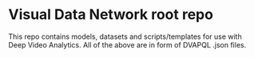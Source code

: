 # Visual Data Network root repo

This repo contains models, datasets and scripts/templates for use with Deep Video Analytics. 
All of the above are in form of DVAPQL .json files. 
